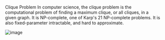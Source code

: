 Clique Problem
In computer science, the clique problem is the computational problem of finding a maximum clique, or all cliques, in a given graph. 
It is NP-complete, one of Karp's 21 NP-complete problems. 
It is also fixed-parameter intractable, and hard to approximate.

![image](https://github.com/DarkStarStrix/Cliques/assets/108637439/c4a09496-93e0-4659-9526-f907acef71c5)
